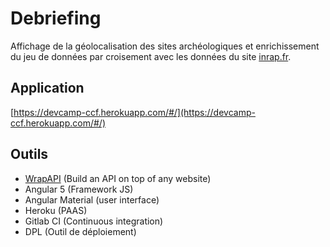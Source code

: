 # Debriefing

Affichage de la géolocalisation des sites archéologiques et enrichissement du jeu de données par croisement avec les données du site [inrap.fr](inrap.fr).

## Application

[https://devcamp-ccf.herokuapp.com/#/](https://devcamp-ccf.herokuapp.com/#/)

## Outils

- [WrapAPI](https://wrapapi.com/) (Build an API on top of any website)
- Angular 5 (Framework JS)
- Angular Material (user interface)
- Heroku (PAAS)
- Gitlab CI (Continuous integration)
- DPL (Outil de déploiement)
